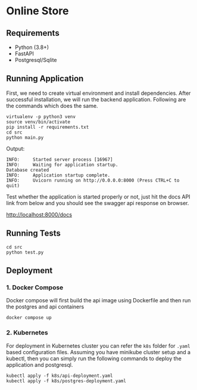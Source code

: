 # Online Store

## Requirements

- Python (3.8+)
- FastAPI
- Postgresql/Sqlite

## Running Application

First, we need to create virtual environment and install dependencies.
After successful installation, we will run the backend application.
Following are the commands which does the same.

```commandline
virtualenv -p python3 venv
source venv/bin/activate
pip install -r requirements.txt
cd src
python main.py
```

Output:

```commandline
INFO:     Started server process [16967]
INFO:     Waiting for application startup.
Database created
INFO:     Application startup complete.
INFO:     Uvicorn running on http://0.0.0.0:8000 (Press CTRL+C to quit)
```

Test whether the application is started properly or not, just hit the docs API link from below and
you should see the swagger api response on browser.

<http://localhost:8000/docs>

## Running Tests

```commandline
cd src
python test.py
```

## Deployment

### 1. Docker Compose

Docker compose will first build the api image using Dockerfile and then run the postgres and api containers

```commandline
docker compose up
```

### 2. Kubernetes

For deployment in Kubernetes cluster you can refer the `k8s` folder for `.yaml` based configuration files.
Assuming you have minikube cluster setup and a kubectl, then you can simply run the following commands to
deploy the application and postgresql.

```commandline
kubectl apply -f k8s/api-deployment.yaml
kubectl apply -f k8s/postgres-deployment.yaml
```
